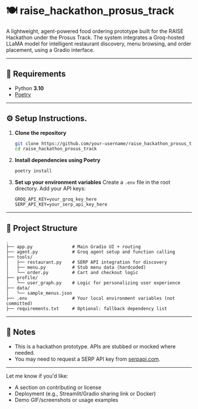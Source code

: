 
# 🍽️ raise\_hackathon\_prosus\_track

A lightweight, agent-powered food ordering prototype built for the RAISE Hackathon under the Prosus Track. The system integrates a Groq-hosted LLaMA model for intelligent restaurant discovery, menu browsing, and order placement, using a Gradio interface.

---

## 🧱 Requirements

* Python **3.10**
* [Poetry](https://python-poetry.org/docs/#installation)

---

## ⚙️ Setup Instructions.

1. **Clone the repository**

   ```bash
   git clone https://github.com/your-username/raise_hackathon_prosus_track.git
   cd raise_hackathon_prosus_track
   ```

2. **Install dependencies using Poetry**

   ```bash
   poetry install
   ```

3. **Set up your environment variables**
   Create a `.env` file in the root directory. Add your API keys:

   ```
   GROQ_API_KEY=your_groq_key_here
   SERP_API_KEY=your_serp_api_key_here
   ```

---

## 📁 Project Structure

```
.
├── app.py               # Main Gradio UI + routing
├── agent.py             # Groq agent setup and function calling
├── tools/
│   ├── restaurant.py    # SERP API integration for discovery
│   ├── menu.py          # Stub menu data (hardcoded)
│   └── order.py         # Cart and checkout logic
├── profile/
│   └── user_graph.py    # Logic for personalizing user experience
├── data/
│   └── sample_menus.json
├── .env                 # Your local environment variables (not committed)
├── requirements.txt     # Optional: fallback dependency list
```

---

## 📝 Notes

* This is a hackathon prototype. APIs are stubbed or mocked where needed.
* You may need to request a SERP API key from [serpapi.com](https://serpapi.com/).

---

Let me know if you'd like:

* A section on contributing or license
* Deployment (e.g., Streamlit/Gradio sharing link or Docker)
* Demo GIF/screenshots or usage examples

